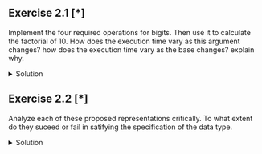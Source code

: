 ## Exercise 2.1 [*]

Implement the four required operations for bigits. Then use it to calculate the factorial of 10. How does the execution time vary as this argument changes? how does the execution time  vary as the base changes? explain why.
<details>
<summary>Solution</summary>

```
(define zero
  (lambda (n)
    (list)
  )
)

(define iszero?
  (lambda (n)
    
    (if (eqv? n (car (zero))) (display #t) (display #f)) 
)
)

(define find-mult
  (lambda (n m x)
    (cond
      ((> x n) (find-mult (* n m) m x))
      (else n)
      )
    )
  )

(define (convert-to-bigit b n)
  (let loop ((m n) (acc empty))
    (if (< m b)
        (cons m acc)
        (loop (floor (/ m b))
              (cons (remainder m b) acc)))))


(define (convert-from-bigit-helper lst n)
  (if (null? lst)
    0
    (+ (car lst) ( * n (convert-from-bigit-helper (cdr lst) n )))      
    )
  )

(define (convert-from-bigit lst n)
  (convert-from-bigit-helper (reverse lst) n)
  )

(define (pred lst n)
  (convert-to-bigit n (- (convert-from-bigit lst n) 1))
  )

(define (succ lst n)
  (convert-to-bigit n (+ (convert-from-bigit lst n) 1))
  )

(define (fact x n)
  (convert-to-bigit n (fact-helper x n)))

(define (fact-helper x n)
  (if (eqv? x 0)
      1
      (* x (fact-helper (- x 1) n)
         )
      )
  )
  
  I found no noticable differences in run time as base increased.
```
</details>



## Exercise 2.2 [*]

Analyze each of these proposed representations critically. To what extent do they suceed or fail in satifying the specification of the data type.
<details>
<summary>Solution</summary>

```
Unary representation: It succeeds in representing all nonnegative but is more limited in terms of the operations that can be done in it. Many mathamatic operations are not applicable without conversion to another form (i.e. exponentials, division).

Scheme number representation: It contains full access to operations one would want on all nonnegative integers. It cannot though handle operations that are centered on a base besides base 10 (i.e. bitshift, xor)

Bignum representation: Can represent all nonnegative 
```
</details>
